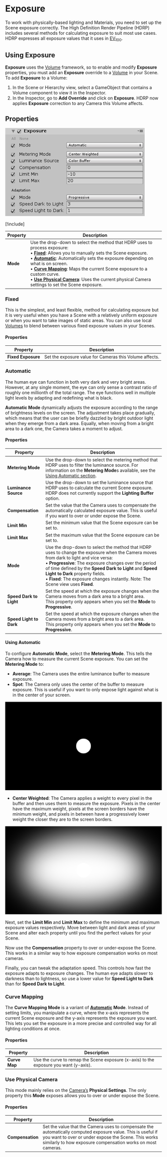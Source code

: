 # Exposure

To work with physically-based lighting and Materials, you need to set up the Scene exposure correctly. The High Definition Render Pipeline (HDRP) includes several methods for calculating exposure to suit most use cases. HDRP expresses all exposure values that it uses in [EV<sub>100</sub>](Physical-Light-Units.html#EV).

## Using Exposure

**Exposure** uses the [Volume](Volumes.html) framework, so to enable and modify **Exposure** properties, you must add an **Exposure** override to a [Volume](Volumes.html) in your Scene. To add **Exposure** to a Volume:

1. In the Scene or Hierarchy view, select a GameObject that contains a Volume component to view it in the Inspector.
2. In the Inspector, go to **Add Override** and click on **Exposure**. HDRP now applies **Exposure** correction to any Camera this Volume affects.

## Properties

![](Images/Override-Exposure1.png)

[!include[](snippets/Volume-Override-Enable-Properties.md)]

| **Property** | **Description**                                              |
| ------------ | ------------------------------------------------------------ |
| **Mode**     | Use the drop-down to select the method that HDRP uses to process exposure: <br/>&#8226;  [**Fixed**](#FixedProperties): Allows you to manually sets the Scene exposure.<br/>&#8226;  [**Automatic**](#AutomaticProperties): Automatically sets the exposure depending on what is on screen.<br/>&#8226;  [**Curve Mapping**](#CurveMappingProperties): Maps the current Scene exposure to a custom curve.<br/>&#8226;  [**Use Physical Camera**](#UsePhysicalCameraProperties): Uses the current physical Camera settings to set the Scene exposure. |

<a name="FixedProperties"></a>

### Fixed

This is the simplest, and least flexible, method for calculating exposure but it is very useful when you have a Scene with a relatively uniform exposure or when you want to take images of static areas. You can also use local [Volumes](Volumes.html) to blend between various fixed exposure values in your Scenes.

#### Properties

| **Property**       | **Description**                                         |
| ------------------ | ------------------------------------------------------- |
| **Fixed Exposure** | Set the exposure value for Cameras this Volume affects. |

<a name="AutomaticProperties"></a>

### Automatic

The human eye can function in both very dark and very bright areas. However, at any single moment, the eye can only sense a contrast ratio of roughly one millionth of the total range. The eye functions well in multiple light levels by adapting and redefining what is black.

**Automatic Mode** dynamically adjusts the exposure according to the range of brightness levels on the screen. The adjustment takes place gradually, which means that the user can be briefly dazzled by bright outdoor light when they emerge from a dark area. Equally, when moving from a bright area to a dark one, the Camera takes a moment to adjust.

#### Properties

| **Property**            | **Description**                                              |
| ----------------------- | ------------------------------------------------------------ |
| **Metering Mode**       | Use the drop-down to select the metering method that HDRP uses to filter the luminance source. For information on the **Metering Mode**s available, see the [Using Automatic section](#UsingAutomatic). |
| **Luminance Source**    | Use the drop-down to set the luminance source that HDRP uses to calculate the current Scene exposure. HDRP does not currently support the **Lighting Buffer** option. |
| **Compensation**        | Set the value that the Camera uses to compensate the automatically calculated exposure value. This is useful if you want to over or under expose the Scene. |
| **Limit Min**           | Set the minimum value that the Scene exposure can be set to. |
| **Limit Max**           | Set the maximum value that the Scene exposure can be set to. |
| **Mode**                | Use the drop-down to select the method that HDRP uses to change the exposure when the Camera moves from dark to light and vice versa:<br />&#8226; **Progressive**: The exposure changes over the period of time defined by the **Speed Dark to Light** and **Speed Light to Dark** property fields.<br />&#8226; **Fixed**: The exposure changes instantly. Note: The Scene view uses **Fixed**. |
| **Speed Dark to Light** | Set the speed at which the exposure changes when the Camera moves from a dark area to a bright area.<br />This property only appears when you set the **Mode** to **Progressive**. |
| **Speed Light to Dark** | Set the speed at which the exposure changes when the Camera moves from a bright area to a dark area.<br />This property only appears when you set the **Mode** to **Progressive**. |

<a name="UsingAutomatic"></a>

#### Using Automatic

To configure **Automatic Mode**, select the **Metering Mode**. This tells the Camera how to measure the current Scene exposure. You can set the **Metering Mode** to:

- **Average**: The Camera uses the entire luminance buffer to measure exposure.
- **Spot**: The Camera only uses the center of the buffer to measure exposure. This is useful if you want to only expose light against what is in the center of your screen.

![](Images/Override-Exposure2.png)

- **Center Weighted**: The Camera applies a weight to every pixel in the buffer and then uses them to measure the exposure. Pixels in the center have the maximum weight, pixels at the screen borders have the minimum weight, and pixels in between have a progressively lower weight the closer they are to the screen borders.

![](Images/Override-Exposure3.png)

Next, set the **Limit Min** and **Limit Max** to define the minimum and maximum exposure values respectively. Move between light and dark areas of your Scene and alter each property until you find the perfect values for your Scene.

 

Now use the **Compensation** property to over or under-expose the Scene. This works in a similar way to how exposure compensation works on most cameras.

Finally, you can tweak the adaptation speed. This controls how fast the exposure adapts to exposure changes. The human eye adapts slower to darkness than to lightness, so use a lower value for **Speed Light to Dark** than for **Speed Dark to Light**.

<a name="CurveMappingProperties"></a>

### Curve Mapping

The **Curve Mapping Mode** is a variant of [**Automatic**](#AutomaticProperties) **Mode**. Instead of setting limits, you manipulate a curve, where the x-axis represents the current Scene exposure and the y-axis represents the exposure you want. This lets you set the exposure in a more precise and controlled way for all lighting conditions at once.

#### Properties

| **Property**  | **Description**                                              |
| ------------- | ------------------------------------------------------------ |
| **Curve Map** | Use the curve to remap the Scene exposure (x-axis) to the exposure you want (y-axis). |

<a name="UsePhysicalCameraProperties"></a>

### Use Physical Camera

This mode mainly relies on the [Camera’s](https://docs.unity3d.com/Manual/class-Camera.html) **Physical Settings**. The only property this **Mode** exposes allows you to over or under expose the Scene.

#### Properties

| **Property**     | **Description**                                              |
| ---------------- | ------------------------------------------------------------ |
| **Compensation** | Set the value that the Camera uses to compensate the automatically computed exposure value. This is useful if you want to over or under expose the Scene. This works similarly to how exposure compensation works on most cameras. |